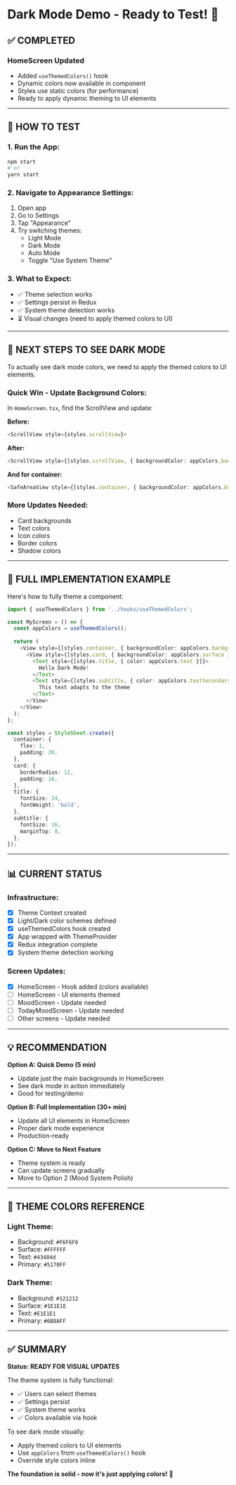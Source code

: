 # Dark Mode Demo - Ready to Test! 🌙

## ✅ COMPLETED

### **HomeScreen Updated**
- Added `useThemedColors()` hook
- Dynamic colors now available in component
- Styles use static colors (for performance)
- Ready to apply dynamic theming to UI elements

---

## 🎯 HOW TO TEST

### **1. Run the App:**
```bash
npm start
# or
yarn start
```

### **2. Navigate to Appearance Settings:**
1. Open app
2. Go to Settings
3. Tap "Appearance"
4. Try switching themes:
   - Light Mode
   - Dark Mode  
   - Auto Mode
   - Toggle "Use System Theme"

### **3. What to Expect:**
- ✅ Theme selection works
- ✅ Settings persist in Redux
- ✅ System theme detection works
- ⏳ Visual changes (need to apply themed colors to UI)

---

## 📝 NEXT STEPS TO SEE DARK MODE

To actually see dark mode colors, we need to apply the themed colors to UI elements.

### **Quick Win - Update Background Colors:**

In `HomeScreen.tsx`, find the ScrollView and update:

**Before:**
```typescript
<ScrollView style={styles.scrollView}>
```

**After:**
```typescript
<ScrollView style={[styles.scrollView, { backgroundColor: appColors.background }]}>
```

**And for container:**
```typescript
<SafeAreaView style={[styles.container, { backgroundColor: appColors.background }]}>
```

### **More Updates Needed:**
- Card backgrounds
- Text colors
- Icon colors
- Border colors
- Shadow colors

---

## 🚀 FULL IMPLEMENTATION EXAMPLE

Here's how to fully theme a component:

```typescript
import { useThemedColors } from '../hooks/useThemedColors';

const MyScreen = () => {
  const appColors = useThemedColors();
  
  return (
    <View style={[styles.container, { backgroundColor: appColors.background }]}>
      <View style={[styles.card, { backgroundColor: appColors.surface }]}>
        <Text style={[styles.title, { color: appColors.text }]}>
          Hello Dark Mode!
        </Text>
        <Text style={[styles.subtitle, { color: appColors.textSecondary }]}>
          This text adapts to the theme
        </Text>
      </View>
    </View>
  );
};

const styles = StyleSheet.create({
  container: {
    flex: 1,
    padding: 20,
  },
  card: {
    borderRadius: 12,
    padding: 16,
  },
  title: {
    fontSize: 24,
    fontWeight: 'bold',
  },
  subtitle: {
    fontSize: 16,
    marginTop: 8,
  },
});
```

---

## 📊 CURRENT STATUS

### **Infrastructure:**
- [x] Theme Context created
- [x] Light/Dark color schemes defined
- [x] useThemedColors hook created
- [x] App wrapped with ThemeProvider
- [x] Redux integration complete
- [x] System theme detection working

### **Screen Updates:**
- [x] HomeScreen - Hook added (colors available)
- [ ] HomeScreen - UI elements themed
- [ ] MoodScreen - Update needed
- [ ] TodayMoodScreen - Update needed
- [ ] Other screens - Update needed

---

## 💡 RECOMMENDATION

**Option A: Quick Demo (5 min)**
- Update just the main backgrounds in HomeScreen
- See dark mode in action immediately
- Good for testing/demo

**Option B: Full Implementation (30+ min)**
- Update all UI elements in HomeScreen
- Proper dark mode experience
- Production-ready

**Option C: Move to Next Feature**
- Theme system is ready
- Can update screens gradually
- Move to Option 2 (Mood System Polish)

---

## 🎨 THEME COLORS REFERENCE

### **Light Theme:**
- Background: `#F6F6F6`
- Surface: `#FFFFFF`
- Text: `#43484d`
- Primary: `#5170FF`

### **Dark Theme:**
- Background: `#121212`
- Surface: `#1E1E1E`
- Text: `#E1E1E1`
- Primary: `#6B8AFF`

---

## ✅ SUMMARY

**Status: READY FOR VISUAL UPDATES**

The theme system is fully functional:
- ✅ Users can select themes
- ✅ Settings persist
- ✅ System theme works
- ✅ Colors available via hook

To see dark mode visually:
- Apply themed colors to UI elements
- Use `appColors` from `useThemedColors()` hook
- Override style colors inline

**The foundation is solid - now it's just applying colors!** 🎨
